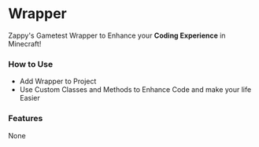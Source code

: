 # Wrapper
Zappy's Gametest Wrapper to Enhance your **Coding Experience** in Minecraft!

### How to Use
* Add Wrapper to Project
* Use Custom Classes and Methods to Enhance Code and make your life Easier

### Features
None